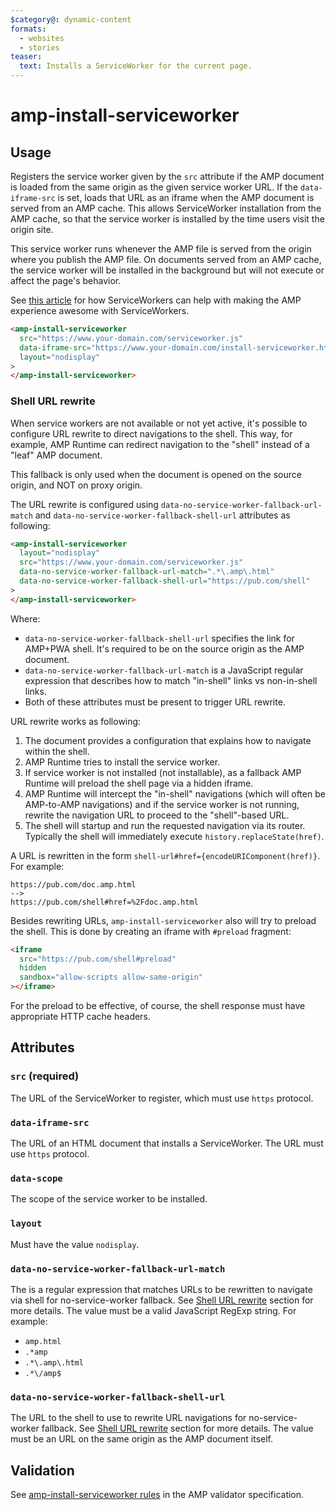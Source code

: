 ```yaml
---
$category@: dynamic-content
formats:
  - websites
  - stories
teaser:
  text: Installs a ServiceWorker for the current page.
---
```


<!---
Copyright 2015 The AMP HTML Authors. All Rights Reserved.

Licensed under the Apache License, Version 2.0 (the "License");
you may not use this file except in compliance with the License.
You may obtain a copy of the License at

      http://www.apache.org/licenses/LICENSE-2.0

Unless required by applicable law or agreed to in writing, software
distributed under the License is distributed on an "AS-IS" BASIS,
WITHOUT WARRANTIES OR CONDITIONS OF ANY KIND, either express or implied.
See the License for the specific language governing permissions and
limitations under the License.
-->

# amp-install-serviceworker

## Usage

Registers the service worker given by the `src` attribute if the AMP document is
loaded from the same origin as the given service worker URL. If the
`data-iframe-src` is set, loads that URL as an iframe when the AMP document is
served from an AMP cache. This allows ServiceWorker installation from the AMP
cache, so that the service worker is installed by the time users visit the
origin site.

This service worker runs whenever the AMP file is served from the origin where
you publish the AMP file. On documents served from an AMP cache, the service
worker will be installed in the background but will not execute or affect the
page's behavior.

See [this article](https://medium.com/@cramforce/amps-and-websites-in-the-age-of-the-service-worker-8369841dc962)
for how ServiceWorkers can help with making the AMP experience awesome with
ServiceWorkers.

```html
<amp-install-serviceworker
  src="https://www.your-domain.com/serviceworker.js"
  data-iframe-src="https://www.your-domain.com/install-serviceworker.html"
  layout="nodisplay"
>
</amp-install-serviceworker>
```

### Shell URL rewrite<a name="shell-url-rewrite"></a>

When service workers are not available or not yet active, it's possible to
configure URL rewrite to direct navigations to the shell. This way, for example,
AMP Runtime can redirect navigation to the "shell" instead of a "leaf" AMP
document.

This fallback is only used when the document is opened on the source origin, and
NOT on proxy origin.

The URL rewrite is configured using `data-no-service-worker-fallback-url-match`
and `data-no-service-worker-fallback-shell-url` attributes as following:

```html
<amp-install-serviceworker
  layout="nodisplay"
  src="https://www.your-domain.com/serviceworker.js"
  data-no-service-worker-fallback-url-match=".*\.amp\.html"
  data-no-service-worker-fallback-shell-url="https://pub.com/shell"
>
</amp-install-serviceworker>
```

Where:

- `data-no-service-worker-fallback-shell-url` specifies the link for AMP+PWA
  shell. It's required to be on the source origin as the AMP document.
- `data-no-service-worker-fallback-url-match` is a JavaScript regular expression
  that describes how to match "in-shell" links vs non-in-shell links.
- Both of these attributes must be present to trigger URL rewrite.

URL rewrite works as following:

1. The document provides a configuration that explains how to navigate within
   the shell.
1. AMP Runtime tries to install the service worker.
1. If service worker is not installed (not installable), as a fallback AMP
   Runtime will preload the shell page via a hidden iframe.
1. AMP Runtime will intercept the "in-shell" navigations (which will often be
   AMP-to-AMP navigations) and if the service worker is not running, rewrite the
   navigation URL to proceed to the "shell"-based URL.
1. The shell will startup and run the requested navigation via its router.
   Typically the shell will immediately execute `history.replaceState(href)`.

A URL is rewritten in the form `shell-url#href={encodeURIComponent(href)}`. For
example:

```http
https://pub.com/doc.amp.html
-->
https://pub.com/shell#href=%2Fdoc.amp.html
```

Besides rewriting URLs, `amp-install-serviceworker` also will try to preload the
shell. This is done by creating an iframe with `#preload` fragment:

```html
<iframe
  src="https://pub.com/shell#preload"
  hidden
  sandbox="allow-scripts allow-same-origin"
></iframe>
```

For the preload to be effective, of course, the shell response must have
appropriate HTTP cache headers.

## Attributes

### `src` (required)

The URL of the ServiceWorker to register, which must use `https` protocol.

### `data-iframe-src`

The URL of an HTML document that installs a ServiceWorker. The URL must use `https` protocol.

### `data-scope`

The scope of the service worker to be installed.

### `layout`

Must have the value `nodisplay`.

### `data-no-service-worker-fallback-url-match`

The is a regular expression that matches URLs to be rewritten to navigate via
shell for no-service-worker fallback. See [Shell URL rewrite](#shell-url-rewrite)
section for more details. The value must be a valid JavaScript RegExp string.
For example:

<ul>
  <li><code>amp.html</code></li>
  <li><code>.*amp</code></li>
  <li><code>.*\.amp\.html</code></li>
  <li><code>.*\/amp$</code></li>
</ul>

### `data-no-service-worker-fallback-shell-url`

The URL to the shell to use to rewrite URL navigations for no-service-worker
fallback. See [Shell URL rewrite](#shell-url-rewrite) section for more details.
The value must be an URL on the same origin as the AMP document itself.

## Validation

See [amp-install-serviceworker rules](https://github.com/ampproject/amphtml/blob/master/extensions/amp-install-serviceworker/validator-amp-install-serviceworker.protoascii) in the AMP validator specification.
